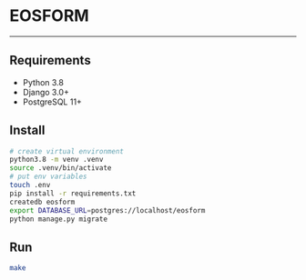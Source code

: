 # EOSFORM
---

## Requirements

- Python 3.8
- Django 3.0+
- PostgreSQL 11+

## Install

```bash
# create virtual environment
python3.8 -m venv .venv
source .venv/bin/activate
# put env variables
touch .env
pip install -r requirements.txt
createdb eosform
export DATABASE_URL=postgres://localhost/eosform
python manage.py migrate
```

## Run

```bash
make
```
